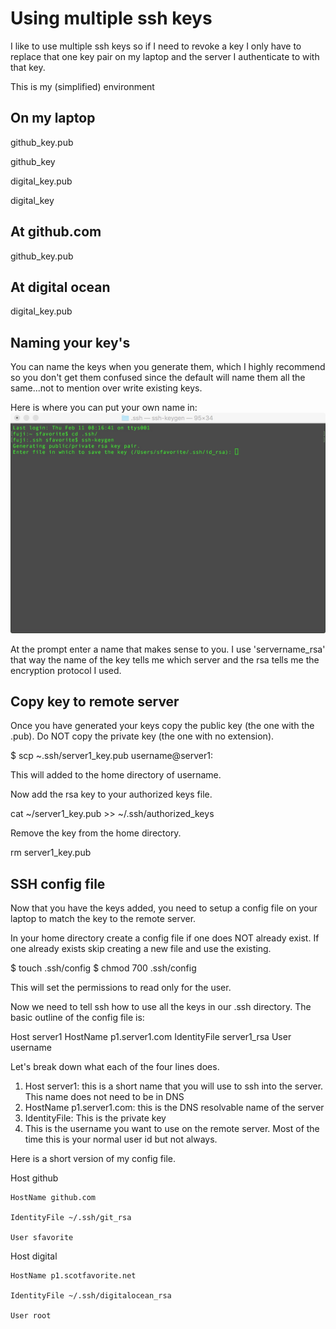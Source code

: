 
# Using multiple ssh keys

I like to use multiple ssh keys so if I need to revoke a key I only have to replace that one key pair on my laptop and the server I authenticate to with that key. 

This is my (simplified) environment

## On my laptop                 
github_key.pub

github_key

digital_key.pub

digital_key

## At github.com
github_key.pub

## At digital ocean
digital_key.pub

## Naming your key's 

You can name the keys when you generate them, which I highly recommend so you don't get them confused since the default will name them all the same...not to mention over write existing keys. 

Here is where you can put your own name in:
![Key Name](https://github.com/sfavorite/ssh_multi_keys/blob/master/images/ssh_key_name.jpg)

At the prompt enter a name that makes sense to you. I use 'servername_rsa' that way the name of the key tells me which server and the rsa tells me the encryption protocol I used. 


## Copy key to remote server

Once you have generated your keys copy the public key (the one with the .pub). Do NOT copy the private key (the one with no extension). 


$ scp ~.ssh/server1_key.pub username@server1:


This will added to the home directory of username.

Now add the rsa key to your authorized keys file. 

cat ~/server1_key.pub >> ~/.ssh/authorized_keys

Remove the key from the home directory.

rm server1_key.pub

## SSH config file

Now that you have the keys added, you need to setup a config file on your laptop to match the key to the remote server.

In your home directory create a config file if one does NOT already exist. If one already exists skip creating a new file and use the existing. 

$ touch .ssh/config
$ chmod 700 .ssh/config

This will set the permissions to read only for the user. 

Now we need to tell ssh how to use all the keys in our .ssh directory. The basic outline of the config file is:

Host server1
      HostName p1.server1.com
      IdentityFile server1_rsa
      User username

Let's break down what each of the four lines does. 

1. Host server1: this is a short name that you will use to ssh into the server. This name does not need to be in DNS
2. HostName p1.server1.com: this is the DNS resolvable name of the server
3. IdentityFile: This is the private key
4. This is the username you want to use on the remote server. Most of the time this is your normal user id but not always. 

Here is a short version of my config file.

Host github

    HostName github.com
    
    IdentityFile ~/.ssh/git_rsa
    
    User sfavorite

Host digital

    HostName p1.scotfavorite.net
    
    IdentityFile ~/.ssh/digitalocean_rsa
    
    User root
    